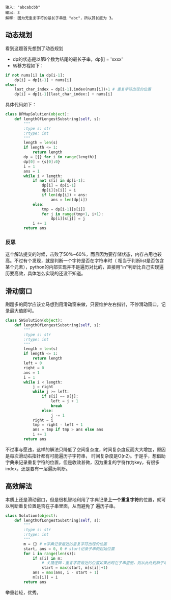 
```
输入: "abcabcbb"
输出: 3 
解释: 因为无重复字符的最长子串是 "abc"，所以其长度为 3。
```

## 动态规划
看到这题首先想到了动态规划
- dp的状态是以第i个数为结尾的最长子串，dp[i] = 'xxxx'
- 转移方程如下：
```python
if not nums[i] in dp[i-1]:
    dp[i] = dp[i-1] + nums[i]
else:
    last_char_index = dp[i-1].index(nums[i])+1 # 重复字符出现的位置
    dp[i] = dp[i-1][last_char_index:] + nums[i]
```
具体代码如下：
```python
class DPMapSolution(object):
    def lengthOfLongestSubstring(self, s):
        """
        :type s: str
        :rtype: int
        """
        length = len(s)
        if length <= 1:
            return length
        dp = [{} for i in range(length)]
        dp[0] = {s[0]:0}
        i = 1
        ans = 1
        while i < length:
            if not s[i] in dp[i-1]:
                dp[i] = dp[i-1]
                dp[i][s[i]] = i
                if len(dp[i]) > ans:
                    ans = len(dp[i])
            else:
                tmp = dp[i-1][s[i]]
                for j in range(tmp+1, i+1):
                    dp[i][s[j]] = j
            i += 1
        return ans
```
### 反思
这个解法提交的时候，击败了50%~60%，而且因为要存储状态，内存占用也较高。不过有个发现，就是判断一个字符是否在字符串时（
相当于判断list是否包含某个元素），python的内部实现并不是遍历对比的，直接用"in"判断比自己实现遍历要高效，具体怎么实现的还没不知道。

## 滑动窗口
刷题多的同学应该立马想到用滑动窗来做，只要维护左右指针，不停滑动窗口，记录最大值即可。
```python
class SWSolution(object):
    def lengthOfLongestSubstring(self, s):
        """
        :type s: str
        :rtype: int
        """
        length = len(s)
        if length <= 1:
            return length
        left = 0
        right = 0
        ans = 1
        i = 1
        while i < length:
            j = right
            while j >= left:
                if s[i] == s[j]:
                    left = j + 1
                    break
                else:
                    j -= 1
            right = i
            tmp = right - left + 1
            ans = tmp if tmp > ans else ans
            i += 1
        return ans
```
不过事与愿违，这样的解法只降低了空间复杂度，时间复杂度反而大大增加，原因是每次滑动右指针都有可能遍历子字符串，
时间复杂度是O(n2)。于是乎，想借助字典来记录重复字符的位置，但是收效甚微，因为重复的字符作为key，有很多index，还是要有一层遍历判断。

## 高效解法
本质上还是滑动窗口，但是很机智地利用了字典记录**上一个重复字符**的位置，就可以判断重复位置是否在子串里面，从而避免了
遍历子串。

```python
class Solution(object):
    def lengthOfLongestSubstring(self, s):
        """
        :type s: str
        :rtype: int
        """
        m = {} # m字典记录最近的重复字符出现的位置
        start, ans = 0, 0 # start记录子串的起始位置
        for i in range(len(s)):
            if s[i] in m:
                # 关键逻辑：重复字符最近的位置如果出现在子串里面，则从此处截断子串，即start指向该位置
                start = max(start, m[s[i]]+1) 
            ans = max(ans, i - start + 1)
            m[s[i]] = i
        return ans
```
举重若轻，优秀。


